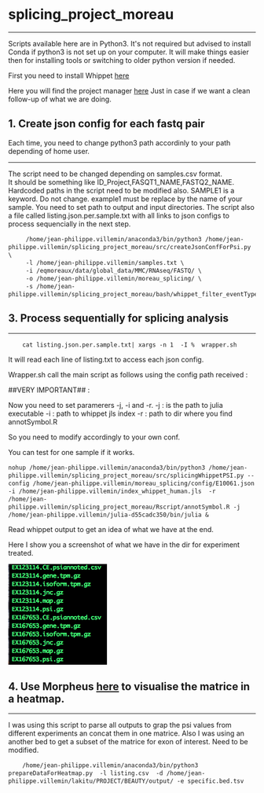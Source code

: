 # splicing_project_moreau

---

Scripts available here are in Python3.
It's not required but advised to install Conda if python3 is not set up on your computer.
It will make things easier then for installing tools or switching to older python version if needed.

First you need to install Whippet [here](https://github.com/timbitz/Whippet.jl)  

Here you will find the project manager [here](https://trello.com/b/XFuccCgE/splicingprojectcolab)
Just in case if we want a clean follow-up of what we are doing.

## 1. Create json config for each fastq pair


Each time, you need to change python3 path accordinly to your path depending of home user.

---

The script need to be changed depending on samples.csv format.  
It should be something like ID_Project,FASQT1_NAME,FASTQ2_NAME.
Hardcoded paths in the script need to be modified also.
SAMPLE1 is a keyword. Do not change.
example1 must be replace by the name of your sample.
You need to set path to output and input directories.
The script also a file called listing.json.per.sample.txt with all links to json configs to process sequencially in the next step.

```shell
     /home/jean-philippe.villemin/anaconda3/bin/python3 /home/jean-philippe.villemin/splicing_project_moreau/src/createJsonConfForPsi.py \
     -l /home/jean-philippe.villemin/samples.txt \
     -i /eqmoreaux/data/global_data/MMC/RNAseq/FASTQ/ \
     -o /home/jean-philippe.villemin/moreau_splicing/ \
     -s /home/jean-philippe.villemin/splicing_project_moreau/bash/whippet_filter_eventType_wrapped_for_psiOnly.sh 

```


## 3. Process sequentially for splicing analysis

---
```shell
	cat listing.json.per.sample.txt| xargs -n 1  -I %  wrapper.sh 
```

It will read each line of listing.txt to access each json config.

Wrapper.sh call the main script as follows using the config path received :

##VERY IMPORTANT## :

Now you need to set paramerers -j, -i and -r.
-j : is the path to julia executable
-i : path to whippet jls index
-r : path to dir where you find annotSymbol.R

So you need to modify accordingly to your own conf.

You can test for one sample if it works.

```shell
nohup /home/jean-philippe.villemin/anaconda3/bin/python3 /home/jean-philippe.villemin/splicing_project_moreau/src/splicingWhippetPSI.py --config /home/jean-philippe.villemin/moreau_splicing/config/E10061.json  -i /home/jean-philippe.villemin/index_whippet_human.jls  -r /home/jean-philippe.villemin/splicing_project_moreau/Rscript/annotSymbol.R -j /home/jean-philippe.villemin/julia-d55cadc350/bin/julia &
```


Read whippet output to get an idea of what we have at the end.

Here I show you a screenshot of what we have in the dir for experiment treated.

![alt text](https://github.com/LucoLab/splicing_project_moreau/blob/master/img/main_output.png "Outputs")


## 4. Use Morpheus [here](https://software.broadinstitute.org/morpheus/) to visualise the matrice in a heatmap.

---

I was using this script to parse all outputs to grap the psi values from different experiments an concat them in one matrice. 
Also I was using an another bed to get a subset of the matrice for exon of interest.
Need to be modified.

```shell
    /home/jean-philippe.villemin/anaconda3/bin/python3 prepareDataForHeatmap.py  -l listing.csv  -d /home/jean-philippe.villemin/lakitu/PROJECT/BEAUTY/output/ -e specific.bed.tsv
```
